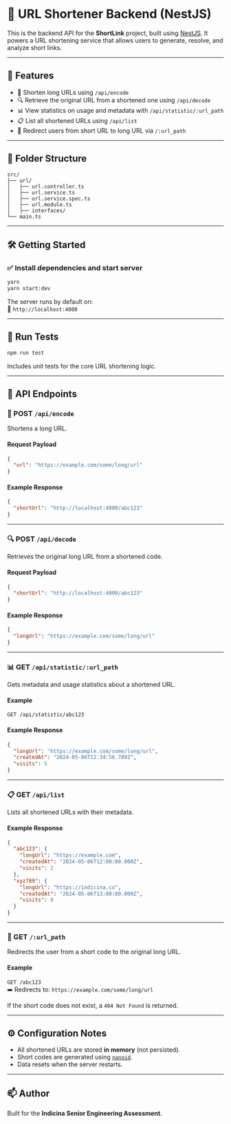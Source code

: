 # 📡 URL Shortener Backend (NestJS)

This is the backend API for the **ShortLink** project, built using [NestJS](https://nestjs.com/). It powers a URL shortening service that allows users to generate, resolve, and analyze short links.

---

## 📌 Features

- 🔗 Shorten long URLs using `/api/encode`
- 🔍 Retrieve the original URL from a shortened one using `/api/decode`
- 📊 View statistics on usage and metadata with `/api/statistic/:url_path`
- 📋 List all shortened URLs using `/api/list`
- 🚀 Redirect users from short URL to long URL via `/:url_path`

---

## 📁 Folder Structure

```
src/
├── url/
│   ├── url.controller.ts
│   ├── url.service.ts
│   ├── url.service.spec.ts
│   ├── url.module.ts
│   ├── interfaces/
└── main.ts
```

---

## 🛠️ Getting Started

### ✅ Install dependencies and start server

```bash
yarn
yarn start:dev
```

The server runs by default on:  
📍 `http://localhost:4000`

---

## 🧪 Run Tests

```bash
npm run test
```

Includes unit tests for the core URL shortening logic.

---

## 📮 API Endpoints

### 🔗 POST `/api/encode`

Shortens a long URL.

#### Request Payload

```json
{
  "url": "https://example.com/some/long/url"
}
```

#### Example Response

```json
{
  "shortUrl": "http://localhost:4000/abc123"
}
```

---

### 🔍 POST `/api/decode`

Retrieves the original long URL from a shortened code.

#### Request Payload

```json
{
  "shortUrl": "http://localhost:4000/abc123"
}
```

#### Example Response

```json
{
  "longUrl": "https://example.com/some/long/url"
}
```

---

### 📊 GET `/api/statistic/:url_path`

Gets metadata and usage statistics about a shortened URL.

#### Example

`GET /api/statistic/abc123`

#### Example Response

```json
{
  "longUrl": "https://example.com/some/long/url",
  "createdAt": "2024-05-06T12:34:56.789Z",
  "visits": 5
}
```

---

### 📋 GET `/api/list`

Lists all shortened URLs with their metadata.

#### Example Response

```json
{
  "abc123": {
    "longUrl": "https://example.com",
    "createdAt": "2024-05-06T12:00:00.000Z",
    "visits": 2
  },
  "xyz789": {
    "longUrl": "https://indicina.co",
    "createdAt": "2024-05-06T13:00:00.000Z",
    "visits": 0
  }
}
```

---

### 🚀 GET `/:url_path`

Redirects the user from a short code to the original long URL.

#### Example

`GET /abc123`  
➡️ Redirects to: `https://example.com/some/long/url`

If the short code does not exist, a `404 Not Found` is returned.

---

## ⚙️ Configuration Notes

- All shortened URLs are stored **in memory** (not persisted).
- Short codes are generated using [`nanoid`](https://github.com/ai/nanoid).
- Data resets when the server restarts.

---

## 📫 Author

Built for the **Indicina Senior Engineering Assessment**.
